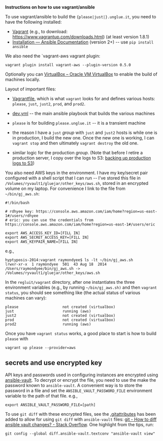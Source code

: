 **Instructions on how to use vagrant/ansible**


To use vagrant/ansible to build the `{please|just|}.unglue.it`, you 
need to have the following installed:

* [Vagrant](https://www.vagrantup.com/docs/installation/) (e.g., to download: https://www.vagrantup.com/downloads.html) (at least version 1.8.1)
* [Installation — Ansible Documentation](http://docs.ansible.com/ansible/intro_installation.html#latest-releases-via-pip) (version 2+) -- use `pip install ansible`

We also need the `vagrant-aws vagrant plugin:

```
vagrant plugin install vagrant-aws --plugin-version 0.5.0
```

Optionally you can [VirtualBox – Oracle VM VirtualBox](https://www.virtualbox.org/wiki/VirtualBox) to enable the build of machines locally.


Layout of important files:

* [Vagrantfile](https://github.com/Gluejar/regluit/blob/1ac55c4f0a6b6a3dfc97652aa5ce33638a6140a1/vagrant/Vagrantfile), which is what `vagrant` looks for and defines various hosts: `please`, `just`, `just2`, `prod`, and `prod2`. 
* [dev.yml](https://github.com/Gluejar/regluit/blob/1ac55c4f0a6b6a3dfc97652aa5ce33638a6140a1/vagrant/dev.yml) -- the main ansible playbook that builds the various machines

* `please` is for building `please.unglue.it` -- it is a transient machine
* the reason I have a `just` *group* with `just` and `just2` hosts is while one is in production, I build the new one.  Once the new one is working, I can `vagrant stop` and then ultimately `vagrant destroy` the old one.
* similar logic for the production *group*. (Note that before I retire a production server, I copy over the logs to S3: [backing up production logs to S3](https://www.evernote.com/shard/s1/sh/f12406a7-de95-4d54-809d-9f3abe8eaabd/f935e813d8f16f25))


You also need AWS keys in the environment.  I have my key/secret pair configured with a shell script that I can run -- I've stored this file in `/Volumes/ryvault1/gluejar/other_keys/aws.sh`, stored in an encrypted volume on my laptop.  For convenience I link to the file from `~/bin/gj_aws.sh`:


```
#!/bin/bash

# rdhyee key: https://console.aws.amazon.com/iam/home?region=us-east-1#/users/rdhyee
# eric: you can use the credentials from https://console.aws.amazon.com/iam/home?region=us-east-1#/users/eric

export AWS_ACCESS_KEY_ID=[FILL IN]
export AWS_SECRET_ACCESS_KEY=[FILL IN]
export AWS_KEYPAIR_NAME=[FILL IN]

```

e.g.,

```
hyptyposis-2014:vagrant raymondyee$ ls -lt ~/bin/gj_aws.sh
lrwxr-xr-x  1 raymondyee  501  43 Aug 18  2014 /Users/raymondyee/bin/gj_aws.sh -> /Volumes/ryvault1/gluejar/other_keys/aws.sh
```

In the `regluit/vagrant` directory, after one instantiates the three environment variables (e.g., by running `~/bin/gj_aws.sh)` and then `vagrant status`, you should see something like (the actual status of various machines can vary):

```
please                    not created (virtualbox)
just                      running (aws)
just2                     not created (virtualbox)
prod                      not created (virtualbox)
prod2                     running (aws)
```

Once you have `vagrant status` works, a good place to start is how to build `please` with

```
vagrant up please --provider=aws
```

## secrets and use encrypted key

API keys and passwords used in configuring instances are encrypted using [ansible-vault](http://docs.ansible.com/ansible/playbooks_vault.html). To decrypt or encrypt the file, you need to use the make the password known to `ansible-vault`.  A convenient way is to store the password in a file and set the `ANSIBLE_VAULT_PASSWORD_FILE` environment variable to the path of that file.  e.g., 

```
export ANSIBLE_VAULT_PASSWORD_FILE=[path]
```

To use `git diff` with these encrypted files, see the
[.gitattributes](https://github.com/Gluejar/regluit/blob/open_source/.gitattributes) has been added to allow for using `git diff` with `ansible-vault` files: [git - How to diff ansible vault changes? - Stack Overflow](https://stackoverflow.com/questions/29937195/how-to-diff-ansible-vault-changes/39511274#39511274).  One highlight from the tips, run:


```
git config --global diff.ansible-vault.textconv "ansible-vault view"
```


